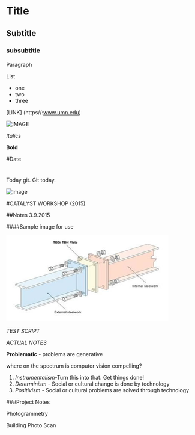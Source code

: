 # Title
## Subtitle
### subsubtitle
####

<p>Paragraph</p>

List
* one
* two
* three

[LINK] (https//:www.umn.edu)

![IMAGE](image/classroom.jpg)

*Italics*

**Bold**

#Date 

#

Today git. Git today.

![image](image.jpg)

#CATALYST WORKSHOP (2015)

##Notes 3.9.2015

####Sample image for use

![IMAGE](thermal1.jpg)

*TEST SCRIPT*

*ACTUAL NOTES*
 
**Problematic** - problems are generative

where on the spectrum is computer vision compelling?

1. *Instrumentalism*-Turn this into that. Get things done!
2. *Determinism* - Social or cultural change is done by technology
3. *Positivism* -  Social or cultural problems are solved through technology

###Project Notes

Photogrammetry

Building Photo Scan


